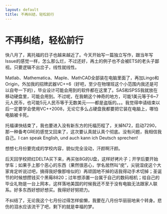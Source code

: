 ```yaml
---
layout: default
title: 不再纠结，轻松前行
---
```

# 不再纠结，轻松前行
快八月了，离托福的日子也越来越近了。今天开始写一篇独立写作，跟当年写Issue的感觉一样，怎么那么烂，不过还好，再土的例子也不会被ETS的老头子鄙视。只要逻辑不出岔子，线性就线性。

Matlab、Mathematica、Maple、MathCAD全部装在电脑里面了，再加Lingo和Origin，外加我的招牌武器VC++6（好吧，至少在物理班这个小范围内我还是可以自夸一下的），毕业设计可能会用到的软件都在这里了。SAS和SPSS我就放在移动硬盘里，可能会用到。不过呢，在我朝这个神奇的地方，可能1美元等于6~7元人民币，也可能5元人民币等于无数美元——都是盗版的。。。我觉得申请结束以后一定要学会使用VC++2008，无论它多么占硬盘我都要把它装在电脑上，哪怕电脑被卡死。

托福课快结束了，我也要进入没有新东方的托福历程了，关掉N72，启动7290，那一种备考GRE的感觉又回来了，这次要认真就认真个彻底。没有问题，我相信我自己。I can speak English, und auch kann ich Deutsch sprechen!

想想七月份要完成的学校内容，貌似完全没动，汗颜啊汗颜。

后天回学校把红DELTA买下来，再买张8G的U盘，这样好拷片子；开学后要开始学车；如果手上那个恶心的东西（果然很恶心，学名居然叫“疣”，尖锐湿疣这个大家肯定听说过吧，搞得我好像那啥似的）再顽固地不掉的话我得动手术切掉；圣诞节的时候想攒钱买个黑莓8820；过年想添置一台属于自己的数码相机；给自己的毕业礼物是一台上网本，这样落地美国的时候我还不至于没有电脑无法跟家人联系。好多东西好想好想买。我得好好努把力。

不纠结了，无论我这个七月份过得怎样偷懒，我要在八月份华丽丽地来个转身。悲伤的泪水应该流干了吧，剩下的就是幸福的梦。
